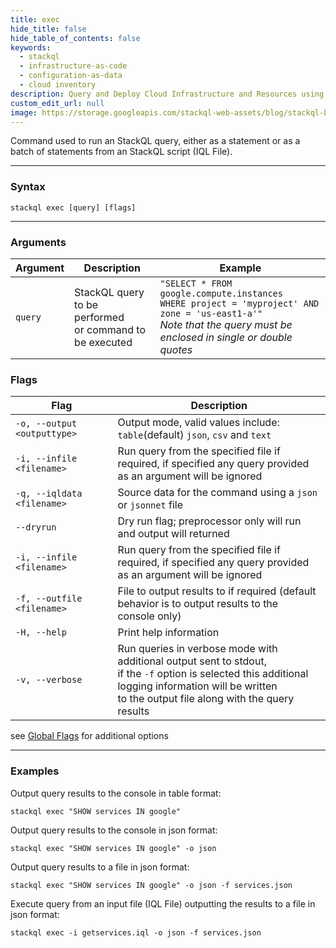 ```yaml
---
title: exec
hide_title: false
hide_table_of_contents: false
keywords:
  - stackql
  - infrastructure-as-code
  - configuration-as-data
  - cloud inventory
description: Query and Deploy Cloud Infrastructure and Resources using SQL
custom_edit_url: null
image: https://storage.googleapis.com/stackql-web-assets/blog/stackql-blog-post-featured-image.png
---
```


Command used to run an StackQL query, either as a statement or as a batch of statements from an StackQL script (IQL File).  

* * * 

### Syntax

`stackql exec [query] [flags]`

* * *

### Arguments

| Argument | Description | Example |
|--|--|--|
|`query`|StackQL query to be performed<br/>or command to be executed | `"SELECT * FROM google.compute.instances`<br/>`WHERE project = 'myproject' AND zone = 'us-east1-a'"`<br/>_Note that the query must be enclosed in single or double quotes_ |    


### Flags

| Flag | Description |
|--|--|
|`-o, --output <outputtype>`|Output mode, valid values include: `table`(default) `json`, `csv` and `text` |
|`-i, --infile <filename>`|Run query from the specified file if required, if specified any query provided<br/> as an argument will be ignored |
|`-q, --iqldata <filename>`|Source data for the command using a `json` or `jsonnet` file |
|`--dryrun`|Dry run flag; preprocessor only will run and output will returned |
|`-i, --infile <filename>`|Run query from the specified file if required, if specified any query provided<br/> as an argument will be ignored |
|`-f, --outfile <filename>`|File to output results to if required (default behavior is to output results to the<br/> console only)|
|`-H, --help`|Print help information|
|`-v, --verbose`|Run queries in verbose mode with additional output sent to stdout,<br/> if the `-f` option is selected this additional logging information will be written<br/>to the output file along with the query results|

see [Global Flags](/docs/command-line-usage/global-flags) for additional options

* * *

### Examples

Output query results to the console in table format:
```shell
stackql exec "SHOW services IN google"
```

Output query results to the console in json format:
```shell
stackql exec "SHOW services IN google" -o json
```

Output query results to a file in json format:
```shell
stackql exec "SHOW services IN google" -o json -f services.json
```

Execute query from an input file (IQL File) outputting the results to a file in json format:
```shell
stackql exec -i getservices.iql -o json -f services.json
```